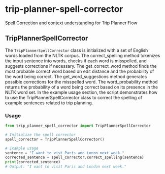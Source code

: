 # trip-planner-spell-corrector
Spell Correction and context understanding for Trip Planner Flow

## TripPlannerSpellCorrector

The `TripPlannerSpellCorrector` class is initialized with a set of English words loaded from the NLTK corpus.
The correct_spelling method tokenizes the input sentence into words, checks if each word is misspelled, and suggests corrections if necessary.
The get_correct_word method finds the most probable correct word based on edit distance and the probability of the word being correct.
The get_word_suggestions method generates possible corrections for the misspelled word.
The word_probability method returns the probability of a word being correct based on its presence in the NLTK word set.
In the example usage section, the script demonstrates how to use the TripPlannerSpellCorrector class to correct the spelling of example sentences related to trip planning.

### Usage

```python
from trip_planner_spell_corrector import TripPlannerSpellCorrector

# Initialize the spell corrector
spell_corrector = TripPlannerSpellCorrector()

# Example usage
sentence = "I want to vist Paris and Lonon next week."
corrected_sentence = spell_corrector.correct_spelling(sentence)
print(corrected_sentence)
# Output: "I want to visit Paris and London next week."
